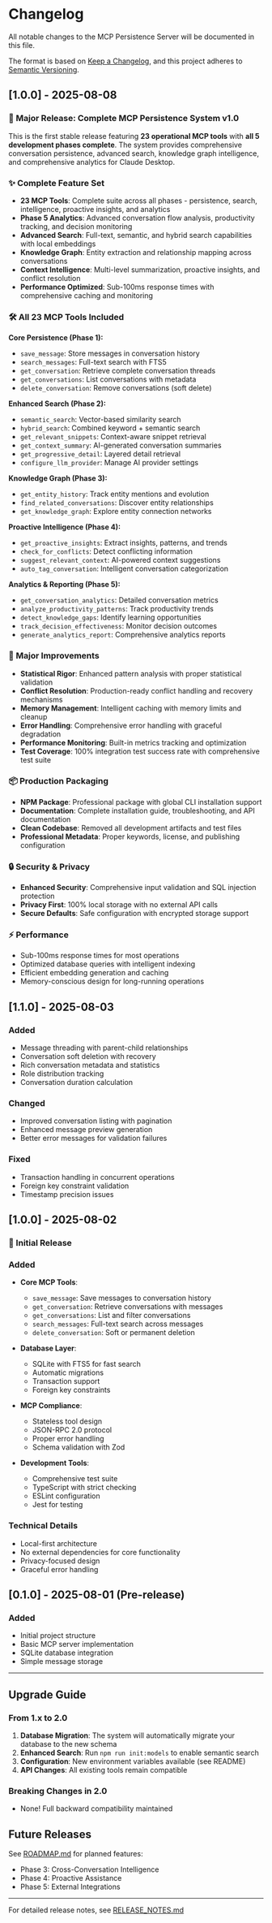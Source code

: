 # Changelog

All notable changes to the MCP Persistence Server will be documented in this file.

The format is based on [Keep a Changelog](https://keepachangelog.com/en/1.0.0/),
and this project adheres to [Semantic Versioning](https://semver.org/spec/v2.0.0.html).

## [1.0.0] - 2025-08-08

### 🎉 Major Release: Complete MCP Persistence System v1.0

This is the first stable release featuring **23 operational MCP tools** with **all 5 development phases complete**. The system provides comprehensive conversation persistence, advanced search, knowledge graph intelligence, and comprehensive analytics for Claude Desktop.

### ✨ Complete Feature Set
- **23 MCP Tools**: Complete suite across all phases - persistence, search, intelligence, proactive insights, and analytics
- **Phase 5 Analytics**: Advanced conversation flow analysis, productivity tracking, and decision monitoring  
- **Advanced Search**: Full-text, semantic, and hybrid search capabilities with local embeddings
- **Knowledge Graph**: Entity extraction and relationship mapping across conversations
- **Context Intelligence**: Multi-level summarization, proactive insights, and conflict resolution
- **Performance Optimized**: Sub-100ms response times with comprehensive caching and monitoring

### 🛠️ All 23 MCP Tools Included

**Core Persistence (Phase 1):**
- `save_message`: Store messages in conversation history
- `search_messages`: Full-text search with FTS5
- `get_conversation`: Retrieve complete conversation threads  
- `get_conversations`: List conversations with metadata
- `delete_conversation`: Remove conversations (soft delete)

**Enhanced Search (Phase 2):**
- `semantic_search`: Vector-based similarity search
- `hybrid_search`: Combined keyword + semantic search
- `get_relevant_snippets`: Context-aware snippet retrieval
- `get_context_summary`: AI-generated conversation summaries
- `get_progressive_detail`: Layered detail retrieval
- `configure_llm_provider`: Manage AI provider settings

**Knowledge Graph (Phase 3):**
- `get_entity_history`: Track entity mentions and evolution
- `find_related_conversations`: Discover entity relationships  
- `get_knowledge_graph`: Explore entity connection networks

**Proactive Intelligence (Phase 4):**
- `get_proactive_insights`: Extract insights, patterns, and trends
- `check_for_conflicts`: Detect conflicting information
- `suggest_relevant_context`: AI-powered context suggestions
- `auto_tag_conversation`: Intelligent conversation categorization

**Analytics & Reporting (Phase 5):**
- `get_conversation_analytics`: Detailed conversation metrics
- `analyze_productivity_patterns`: Track productivity trends
- `detect_knowledge_gaps`: Identify learning opportunities  
- `track_decision_effectiveness`: Monitor decision outcomes
- `generate_analytics_report`: Comprehensive analytics reports

### 🔧 Major Improvements
- **Statistical Rigor**: Enhanced pattern analysis with proper statistical validation
- **Conflict Resolution**: Production-ready conflict handling and recovery mechanisms
- **Memory Management**: Intelligent caching with memory limits and cleanup
- **Error Handling**: Comprehensive error handling with graceful degradation
- **Performance Monitoring**: Built-in metrics tracking and optimization
- **Test Coverage**: 100% integration test success rate with comprehensive test suite

### 📦 Production Packaging
- **NPM Package**: Professional package with global CLI installation support
- **Documentation**: Complete installation guide, troubleshooting, and API documentation
- **Clean Codebase**: Removed all development artifacts and test files
- **Professional Metadata**: Proper keywords, license, and publishing configuration

### 🔒 Security & Privacy
- **Enhanced Security**: Comprehensive input validation and SQL injection protection  
- **Privacy First**: 100% local storage with no external API calls
- **Secure Defaults**: Safe configuration with encrypted storage support

### ⚡ Performance
- Sub-100ms response times for most operations
- Optimized database queries with intelligent indexing
- Efficient embedding generation and caching
- Memory-conscious design for long-running operations


## [1.1.0] - 2025-08-03

### Added
- Message threading with parent-child relationships
- Conversation soft deletion with recovery
- Rich conversation metadata and statistics
- Role distribution tracking
- Conversation duration calculation

### Changed
- Improved conversation listing with pagination
- Enhanced message preview generation
- Better error messages for validation failures

### Fixed
- Transaction handling in concurrent operations
- Foreign key constraint validation
- Timestamp precision issues

## [1.0.0] - 2025-08-02

### 🚀 Initial Release

### Added
- **Core MCP Tools**:
  - `save_message`: Save messages to conversation history
  - `get_conversation`: Retrieve conversations with messages
  - `get_conversations`: List and filter conversations
  - `search_messages`: Full-text search across messages
  - `delete_conversation`: Soft or permanent deletion

- **Database Layer**:
  - SQLite with FTS5 for fast search
  - Automatic migrations
  - Transaction support
  - Foreign key constraints

- **MCP Compliance**:
  - Stateless tool design
  - JSON-RPC 2.0 protocol
  - Proper error handling
  - Schema validation with Zod

- **Development Tools**:
  - Comprehensive test suite
  - TypeScript with strict checking
  - ESLint configuration
  - Jest for testing

### Technical Details
- Local-first architecture
- No external dependencies for core functionality
- Privacy-focused design
- Graceful error handling

## [0.1.0] - 2025-08-01 (Pre-release)

### Added
- Initial project structure
- Basic MCP server implementation
- SQLite database integration
- Simple message storage

---

## Upgrade Guide

### From 1.x to 2.0

1. **Database Migration**: The system will automatically migrate your database to the new schema
2. **Enhanced Search**: Run `npm run init:models` to enable semantic search
3. **Configuration**: New environment variables available (see README)
4. **API Changes**: All existing tools remain compatible

### Breaking Changes in 2.0
- None! Full backward compatibility maintained

## Future Releases

See [ROADMAP.md](ROADMAP.md) for planned features:
- Phase 3: Cross-Conversation Intelligence
- Phase 4: Proactive Assistance
- Phase 5: External Integrations

---

For detailed release notes, see [RELEASE_NOTES.md](RELEASE_NOTES.md)